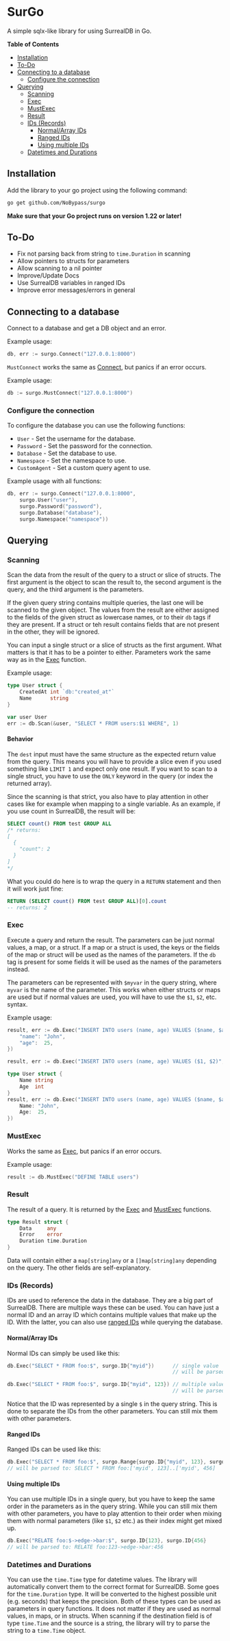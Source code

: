 # SurGo
A simple sqlx-like library for using SurrealDB in Go.

**Table of Contents**
* [Installation](#installation)
* [To-Do](#to-do)
* [Connecting to a database](#connecting-to-a-database)
  * [Configure the connection](#configure-the-connection)
* [Querying](#querying)
  * [Scanning](#scanning)
  * [Exec](#exec)
  * [MustExec](#mustexec)
  * [Result](#result)
  * [IDs (Records)](#ids-records)
    * [Normal/Array IDs](#normalarray-ids)
    * [Ranged IDs](#ranged-ids)
    * [Using multiple IDs](#using-multiple-ids)
  * [Datetimes and Durations](#datetimes-and-durations)

## Installation
Add the library to your go project using the following command:
```bash
go get github.com/NoBypass/surgo
```
**Make sure that your Go project runs on version 1.22 or later!**

## To-Do
- Fix not parsing back from string to `time.Duration` in scanning
- Allow pointers to structs for parameters
- Allow scanning to a nil pointer
- Improve/Update Docs
- Use SurrealDB variables in ranged IDs
- Improve error messages/errors in general

## Connecting to a database
Connect to a database and get a DB object and an error.

Example usage:
```go
db, err := surgo.Connect("127.0.0.1:8000")
```

`MustConnect` works the same as [Connect](#Connect), but panics if an error occurs.

Example usage:
```go
db := surgo.MustConnect("127.0.0.1:8000")
```

### Configure the connection
To configure the database you can use the following functions:
- `User` - Set the username for the database.
- `Password` - Set the password for the connection.
- `Database` - Set the database to use.
- `Namespace` - Set the namespace to use.
- `CustomAgent` - Set a custom query agent to use.

Example usage with all functions:
```go
db, err := surgo.Connect("127.0.0.1:8000",
    surgo.User("user"),
    surgo.Password("password"),
    surgo.Database("database"),
    surgo.Namespace("namespace"))
```

## Querying

### Scanning
Scan the data from the result of the query to a struct or slice of
structs. The first argument is the object to scan the result to, the
second argument is the query, and the third argument is the parameters.

If the given query string contains multiple queries, the last one will
be scanned to the given object. The values from the result are either
assigned to the fields of the given struct as lowercase names, or to their
`db` tags if they are present. If a struct or teh result contains fields
that are not present in the other, they will be ignored.

You can input a single struct or a slice of structs as the first argument.
What matters is that it has to be a pointer to either. Parameters work the
same way as in the [Exec](#Exec) function.

Example usage:
```go
type User struct {
    CreatedAt int `db:"created_at"`
    Name      string
}

var user User
err := db.Scan(&user, "SELECT * FROM users:$1 WHERE", 1)
```

#### Behavior
The `dest` input must have the same structure as the expected return value 
from the query. This means you will have to provide a slice even if you used
something like `LIMIT 1` and expect only one result. If you want to scan to a
single struct, you have to use the `ONLY` keyword in the query (or index the
returned array).

Since the scanning is that strict, you also have to play attention in other
cases like for example when mapping to a single variable. As an example, if
you use count in SurrealDB, the result will be:
```SQL
SELECT count() FROM test GROUP ALL
/* returns:
[
  {
    "count": 2
  }
]
*/
```

What you could do here is to wrap the query in a `RETURN` statement and then
it will work just fine:
```SQL
RETURN (SELECT count() FROM test GROUP ALL)[0].count
-- returns: 2
```

### Exec
Execute a query and return the result. The parameters can be just
normal values, a map, or a struct. If a map or a struct is used, the
keys or the fields of the map or struct will be used as the names of
the parameters. If the `db` tag is present for some fields it will be
used as the names of the parameters instead.

The parameters can be represented with `$myvar` in the query string,
where `myvar` is the name of the parameter. This works when either
structs or maps are used but if normal values are used, you will have
to use the `$1`, `$2`, etc. syntax.

Example usage:
```go
result, err := db.Exec("INSERT INTO users (name, age) VALUES ($name, $age)", map[string]any{
    "name": "John",
    "age":  25,
})

result, err := db.Exec("INSERT INTO users (name, age) VALUES ($1, $2)", "John", 25)

type User struct {
    Name string
    Age  int
}
result, err := db.Exec("INSERT INTO users (name, age) VALUES ($name, $age)", User{
	Name: "John", 
	Age:  25,
})
```

### MustExec
Works the same as [Exec](#Exec), but panics if an error occurs.

Example usage:
```go
result := db.MustExec("DEFINE TABLE users")
```

### Result
The result of a query. It is returned by the [Exec](#Exec) and
[MustExec](#MustExec) functions.

```go 
type Result struct {
	Data     any
	Error    error
	Duration time.Duration
}
```

Data will contain either a `map[string]any` or a `[]map[string]any` depending
on the query. The other fields are self-explanatory.

### IDs (Records)
IDs are used to reference the data in the database. They are a big part of SurrealDB. There are multiple ways these
can be used. You can have just a normal ID and an array ID which contains multiple values that make up the ID. With
the latter, you can also use [ranged IDs](https://surrealdb.com/docs/surrealdb/surrealql/datamodel/ids/#record-ranges) 
while querying the database.

#### Normal/Array IDs
Normal IDs can simply be used like this:
```go
db.Exec("SELECT * FROM foo:$", surgo.ID{"myid"})      // single value
                                                      // will be parsed to: SELECT * FROM foo:`myid`

db.Exec("SELECT * FROM foo:$", surgo.ID{"myid", 123}) // multiple values
                                                      // will be parsed to: SELECT * FROM foo:['myid', 123]
```

Notice that the ID was represented by a single `$` in the query string. This is done to separate the IDs from the other
parameters. You can still mix them with other parameters.

#### Ranged IDs
Ranged IDs can be used like this:
```go
db.Exec("SELECT * FROM foo:$", surgo.Range{surgo.ID{"myid", 123}, surgo.ID{"myid", 456}})
// will be parsed to: SELECT * FROM foo:['myid', 123]..['myid', 456]
``` 

#### Using multiple IDs
You can use multiple IDs in a single query, but you have to keep the same order in the parameters as in the query string.
While you can still mix them with other parameters, you have to play attention to their order when mixing them with
normal parameters (like `$1`, `$2` etc.) as their index might get mixed up.
```go
db.Exec("RELATE foo:$->edge->bar:$", surgo.ID{123}, surgo.ID{456}
// will be parsed to: RELATE foo:123->edge->bar:456
```

### Datetimes and Durations
You can use the `time.Time` type for datetime values. The library will automatically convert them to the correct format
for SurrealDB. Some goes for the `time.Duration` type. It will be converted to the highest possible unit (e.g. seconds)
that keeps the precision. Both of these types can be used as parameters in query functions. It does not matter if they are used as normal values,
in maps, or in structs. When scanning if the destination field is of type `time.Time` and the source is a string, the library will try to parse
the string to a `time.Time` object.

